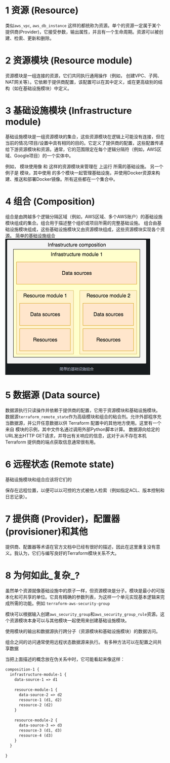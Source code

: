 

# 1 资源 (Resource)[](https://www.terraform-best-practices.com/v/zh/key-concepts#zi-yuan-resource)

类似`aws_vpc`, `aws_db_instance` 这样的都统称为资源。单个的资源一定属于某个提供商(Provider)，它接受参数，输出属性，并且有一个生命周期。资源可以被创建、检索、更新和删除。

# 2 资源模块 (Resource module)[](https://www.terraform-best-practices.com/v/zh/key-concepts#zi-yuan-mo-kuai-resource-module)

资源模块是一组连接的资源，它们共同执行通用操作（例如， 创建VPC、子网、NAT网关等）。它依赖于提供商配置，该配置可以在其中定义，或在更高级别的结构（如在基础设施模块）中定义。

# 3 基础设施模块 (Infrastructure module)[](https://www.terraform-best-practices.com/v/zh/key-concepts#ji-chu-she-shi-mo-kuai-infrastructure-module)

基础设施模块是一组资源模块的集合，这些资源模块在逻辑上可能没有连接，但在当前的情况/项目/设置中具有相同的目的。它定义了提供商的配置，这些配置传递给下游资源模块和资源。通常，它的范围限定在每个逻辑分隔符（例如，AWS区域、Google项目）的一个实体中。

例如， 模块使用像 和 这样的资源模块来管理在 上运行 所需的基础设施。 
另一个例子是 模块，其中使用 的多个模块一起管理基础设施，并使用Docker资源来构建、推送和部署Docker镜像。所有这些都在一个集合中。

# 4 组合 (Composition)[](https://www.terraform-best-practices.com/v/zh/key-concepts#zu-he-composition)

组合是由跨越多个逻辑分隔区域（例如，AWS区域、多个AWS账户）的基础设施模块组成的集合。组合用于描述整个组织或项目所需的完整基础设施。
组合由基础设施模块组成，这些基础设施模块又由资源模块组成，这些资源模块实现各个资源。
简单的基础设施组合
![](image/Pasted%20image%2020231118172352.png)

# 5 数据源 (Data source)[](https://www.terraform-best-practices.com/v/zh/key-concepts#shu-ju-yuan-data-source)

数据源执行只读操作并依赖于提供商的配置，它用于资源模块和基础设施模块。
数据源`terraform_remote_state`作为高级模块和组合的粘合剂。
​允许外部程序充当数据源，并公开任意数据以供 Terraform 配置中的其他地方使用。这里有一个来自 模块的示例，其中文件名通过调用外部Python脚本计算。
数据源向给定的URL发出HTTP GET请求，并导出有关响应的信息，这对于从不存在本机 Terraform 提供商的端点获取信息通常很有用。

# 6 远程状态 (Remote state)[](https://www.terraform-best-practices.com/v/zh/key-concepts#yuan-cheng-zhuang-tai-remote-state)

基础设施模块和组合应该将它们的

保存在远程位置，以便可以以可控的方式被他人检索（例如指定ACL、版本控制和日志记录）。

# 7 提供商 (Provider)，配置器 (provisioner)和其他[](https://www.terraform-best-practices.com/v/zh/key-concepts#ti-gong-shang-provider-pei-zhi-qi-provisioner-he-qi-ta)

提供商、配置器等术语在官方文档中已经有很好的描述，因此在这里重复没有意义。我认为，它们与编写良好的Terraform模块关系不大。

# 8 为何如此_复杂_?[](https://www.terraform-best-practices.com/v/zh/key-concepts#wei-he-ru-ci-fu-za)

虽然单个资源就像基础设施中的原子一样，但资源模块是分子。模块是最小的可版本化和可共享的单位。它具有精确的参数列表，为这样一个单元实现基本逻辑来完成所需的功能。例如 `terraform-aws-security-group`

模块可以根据输入创建`aws_security_group`和`aws_security_group_rule`资源。这个资源模块本身可以与其他模块一起使用来创建基础设施模块。

使用模块的输出和数据源执行跨分子（资源模块和基础设施模块）的数据访问。

组合之间的访问通常使用远程状态数据源来执行。 有多种方法可以在配置之间共享数据

当把上面描述的概念放在伪关系中时，它可能看起来像这样：

```
composition-1 {
  infrastructure-module-1 {
    data-source-1 => d1

    resource-module-1 {
      data-source-2 => d2
      resource-1 (d1, d2)
      resource-2 (d2)
    }

    resource-module-2 {
      data-source-3 => d3
      resource-3 (d1, d3)
      resource-4 (d3)
    }
  }

}
```